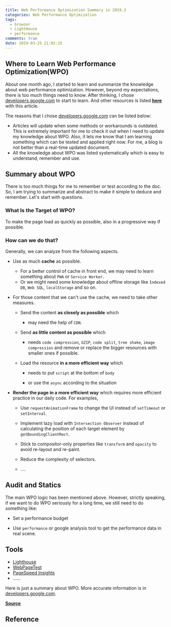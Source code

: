 ```yaml
---
title: Web Performance Optimization Summary in 2019.3
categories: Web Performance Optimization
tags:
  - browser
  - LightHouse
  - performance
comments: true
date: 2019-03-25 21:02:15
---
```


## Where to Learn Web Performance Optimization(WPO)

About one month ago, I started to learn and summarize the knowledge about web performance optimization. However, beyond my expectations, there is too much things need to know. After thinking, I chose [developers.google.com][developers.google.com] to start to learn. And other resources is listed [**here**](https://github.com/xianshenglu/blog/issues/70) with this article.

The reasons that I chose [developers.google.com][developers.google.com] can be listed below:

- Articles will update when some methods or workarounds is outdated. This is extremely important for me to check it out when I need to update my knowledge about WPO. Also, it lets me know that I am learning something which can be tested and applied right now. For me, a blog is not better than a real-time updated document.
- All the knowledge about WPO was listed systematically which is easy to understand, remember and use.

## Summary about WPO

There is too much things for me to remember or test according to the doc. So, I am trying to summarize and abstract to make it simple to deduce and remember. Let's start with questions.

### What Is the Target of WPO?

To make the page load as quickly as possible, also in a progressive way if possible.

### How can we do that?

Generally, we can analyze from the following aspects.

<!-- #### Loading Performance -->

- Use as much **cache** as possible.

  - For a better control of cache in front end, we may need to learn something about `PWA` or `Service Worker`.
  - Or we might need some knowledge about offline storage like `Indexed DB`, `Web SQL`, `localStorage` and so on.

- For those content that we can't use the cache, we need to take other measures.

  - Send the content **as closely as possible** which

    - may need the help of `CDN`.

  - Send **as little content as possible** which

    - needs `code compression`, `GZIP`, `code split`, `tree shake`, `image compression` and remove or replace the bigger resources with smaller ones if possible.

  - Load the resource **in a more efficient way** which

    - needs to put `script` at the bottom of `body`

    - or use the `async` according to the situation

<!-- #### Rendering Performance -->

- **Render the page in a more efficient way** which requires more efficient practice in our daily code. For examples,

  - Use `requestAnimationFrame` to change the UI instead of `setTimeout` or `setInterval`.

  - Implement lazy load with `Intersection Observer` instead of calculating the position of each target element by `getBoundingClientRect`.

  - Stick to compositor-only properties like `transform` and `opacity` to avoid re-layout and re-paint.

  - Reduce the complexity of selectors.

  - ....

## Audit and Statics

The main WPO logic has been mentioned above. However, strictly speaking, if we want to do WPO seriously for a long time, we still need to do something like:

- Set a performance budget

- Use `performance` or google analysis tool to get the performance data in real scene.

## Tools

- [Lighthouse](https://developers.google.com/web/tools/lighthouse/)
- [WebPageTest](https://www.webpagetest.org/easy)
- [PageSpeed Insights](https://developers.google.com/speed/pagespeed/insights/)
- ......

Here is just a summary about WPO. More accurate information is in [developers.google.com][developers.google.com].

[**Source**](https://github.com/xianshenglu/blog/issues/70)

## Reference

[developers.google.com]: https://developers.google.com/web/fundamentals/performance/why-performance-matters/
